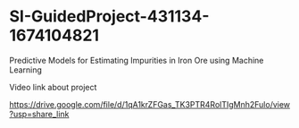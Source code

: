 # SI-GuidedProject-431134-1674104821
Predictive Models for Estimating Impurities in Iron Ore using Machine Learning

Video link about project

https://drive.google.com/file/d/1qA1krZFGas_TK3PTR4RolTIgMnh2Fulo/view?usp=share_link
